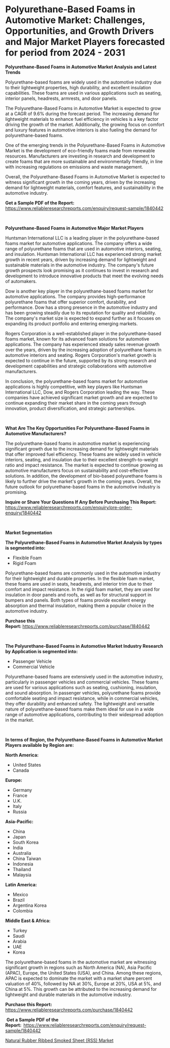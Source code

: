 <p><h1>Polyurethane-Based Foams in Automotive Market: Challenges, Opportunities, and Growth Drivers and Major Market Players forecasted for period from 2024 - 2031</h1></p><p><strong>Polyurethane-Based Foams in Automotive Market Analysis and Latest Trends</strong></p>
<p><p>Polyurethane-based foams are widely used in the automotive industry due to their lightweight properties, high durability, and excellent insulation capabilities. These foams are used in various applications such as seating, interior panels, headrests, armrests, and door panels.</p><p>The Polyurethane-Based Foams in Automotive Market is expected to grow at a CAGR of 9.6% during the forecast period. The increasing demand for lightweight materials to enhance fuel efficiency in vehicles is a key factor driving the growth of the market. Additionally, the growing focus on comfort and luxury features in automotive interiors is also fueling the demand for polyurethane-based foams.</p><p>One of the emerging trends in the Polyurethane-Based Foams in Automotive Market is the development of eco-friendly foams made from renewable resources. Manufacturers are investing in research and development to create foams that are more sustainable and environmentally friendly, in line with increasing regulations on emissions and waste management.</p><p>Overall, the Polyurethane-Based Foams in Automotive Market is expected to witness significant growth in the coming years, driven by the increasing demand for lightweight materials, comfort features, and sustainability in the automotive industry.</p></p>
<p><strong>Get a Sample PDF of the Report:&nbsp;</strong> <a href="https://www.reliableresearchreports.com/enquiry/request-sample/1840442">https://www.reliableresearchreports.com/enquiry/request-sample/1840442</a></p>
<p>&nbsp;</p>
<p><strong>Polyurethane-Based Foams in Automotive Major Market Players</strong></p>
<p><p>Huntsman International LLC is a leading player in the polyurethane-based foams market for automotive applications. The company offers a wide range of polyurethane foams that are used in automotive interiors, seating, and insulation. Huntsman International LLC has experienced strong market growth in recent years, driven by increasing demand for lightweight and sustainable materials in the automotive industry. The company's future growth prospects look promising as it continues to invest in research and development to introduce innovative products that meet the evolving needs of automakers.</p><p>Dow is another key player in the polyurethane-based foams market for automotive applications. The company provides high-performance polyurethane foams that offer superior comfort, durability, and performance. Dow has a strong presence in the automotive industry and has been growing steadily due to its reputation for quality and reliability. The company's market size is expected to expand further as it focuses on expanding its product portfolio and entering emerging markets.</p><p>Rogers Corporation is a well-established player in the polyurethane-based foams market, known for its advanced foam solutions for automotive applications. The company has experienced steady sales revenue growth over the years, driven by the increasing adoption of polyurethane foams in automotive interiors and seating. Rogers Corporation's market growth is expected to continue in the future, supported by its strong research and development capabilities and strategic collaborations with automotive manufacturers.</p><p>In conclusion, the polyurethane-based foams market for automotive applications is highly competitive, with key players like Huntsman International LLC, Dow, and Rogers Corporation leading the way. These companies have achieved significant market growth and are expected to continue expanding their market share in the coming years through innovation, product diversification, and strategic partnerships.</p></p>
<p>&nbsp;</p>
<p><strong>What Are The Key Opportunities For Polyurethane-Based Foams in Automotive Manufacturers?</strong></p>
<p><p>The polyurethane-based foams in automotive market is experiencing significant growth due to the increasing demand for lightweight materials that offer improved fuel efficiency. These foams are widely used in vehicle interiors, seating, and insulation due to their excellent strength-to-weight ratio and impact resistance. The market is expected to continue growing as automotive manufacturers focus on sustainability and cost-effective solutions. In addition, the development of bio-based polyurethane foams is likely to further drive the market's growth in the coming years. Overall, the future outlook for polyurethane-based foams in the automotive industry is promising.</p></p>
<p><strong>Inquire or Share Your Questions If Any Before Purchasing This Report:</strong> <a href="https://www.reliableresearchreports.com/enquiry/pre-order-enquiry/1840442">https://www.reliableresearchreports.com/enquiry/pre-order-enquiry/1840442</a></p>
<p>&nbsp;</p>
<p><strong>Market Segmentation</strong></p>
<p><strong>The Polyurethane-Based Foams in Automotive Market Analysis by types is segmented into:</strong></p>
<p><ul><li>Flexible Foam</li><li>Rigid Foam</li></ul></p>
<p><p>Polyurethane-based foams are commonly used in the automotive industry for their lightweight and durable properties. In the flexible foam market, these foams are used in seats, headrests, and interior trim due to their comfort and impact resistance. In the rigid foam market, they are used for insulation in door panels and roofs, as well as for structural support in bumpers and panels. Both types of foams provide excellent energy absorption and thermal insulation, making them a popular choice in the automotive industry.</p></p>
<p><strong>Purchase this Report:&nbsp;</strong><a href="https://www.reliableresearchreports.com/purchase/1840442">https://www.reliableresearchreports.com/purchase/1840442</a></p>
<p>&nbsp;</p>
<p><strong>The Polyurethane-Based Foams in Automotive Market Industry Research by Application is segmented into:</strong></p>
<p><ul><li>Passenger Vehicle</li><li>Commercial Vehicle</li></ul></p>
<p><p>Polyurethane-based foams are extensively used in the automotive industry, particularly in passenger vehicles and commercial vehicles. These foams are used for various applications such as seating, cushioning, insulation, and sound absorption. In passenger vehicles, polyurethane foams provide comfortable seating and impact resistance, while in commercial vehicles, they offer durability and enhanced safety. The lightweight and versatile nature of polyurethane-based foams make them ideal for use in a wide range of automotive applications, contributing to their widespread adoption in the market.</p></p>
<p>&nbsp;</p>
<p><strong>In terms of Region, the Polyurethane-Based Foams in Automotive Market Players available by Region are:</strong></p>
<p>
    <p> <strong> North America: </strong>
        <ul>
            <li>United States</li>
            <li>Canada</li>
        </ul>
        </p> 
    <p> <strong> Europe: </strong>
        <ul>
            <li>Germany</li>
            <li>France</li>
            <li>U.K.</li>
            <li>Italy</li>
            <li>Russia</li>
        </ul>
        </p> 
    <p> <strong> Asia-Pacific: </strong>
        <ul>
            <li>China</li>
            <li>Japan</li>
            <li>South Korea</li>
            <li>India</li>
            <li>Australia</li>
            <li>China Taiwan</li>
            <li>Indonesia</li>
            <li>Thailand</li>
            <li>Malaysia</li>
        </ul>
        </p> 
    <p> <strong> Latin America: </strong>
        <ul>
            <li>Mexico</li>
            <li>Brazil</li>
            <li>Argentina Korea</li>
            <li>Colombia</li>
        </ul>
        </p> 
    <p> <strong> Middle East & Africa: </strong>
        <ul>
            <li>Turkey</li>
            <li>Saudi</li>
            <li>Arabia</li>
            <li>UAE</li>
            <li>Korea</li>
        </ul>
    </p>
    </p>
<p><p>The polyurethane-based foams in the automotive market are witnessing significant growth in regions such as North America (NA), Asia Pacific (APAC), Europe, the United States (USA), and China. Among these regions, APAC is expected to dominate the market with a market share percent valuation of 40%, followed by NA at 30%, Europe at 20%, USA at 5%, and China at 5%. This growth can be attributed to the increasing demand for lightweight and durable materials in the automotive industry.</p></p>
<p><strong>Purchase this Report: </strong><a href="https://www.reliableresearchreports.com/purchase/1840442">https://www.reliableresearchreports.com/purchase/1840442</a></p>
<p>&nbsp;<strong>Get a Sample PDF of the Report:&nbsp;&nbsp;</strong><a href="https://www.reliableresearchreports.com/enquiry/request-sample/1840442">https://www.reliableresearchreports.com/enquiry/request-sample/1840442</a></p>
<p><strong></strong></p>
<p><p><a href="https://github.com/danielneavesallisons03mba/Market-Research-Report-List-1/blob/main/natural-rubber-ribbed-smoked-sheet-rss-market.md">Natural Rubber Ribbed Smoked Sheet (RSS) Market</a></p></p>